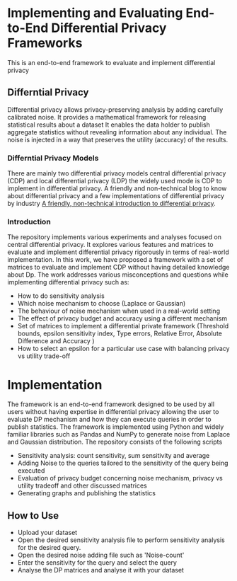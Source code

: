 # Implementing and Evaluating End-to-End Differential Privacy Frameworks
This is an end-to-end framework to evaluate and implement differential privacy 

## Differntial Privacy

Differential privacy allows privacy-preserving analysis by adding carefully calibrated noise.  It provides a mathematical framework for releasing statistical results about a dataset
It enables the data holder to publish aggregate statistics without revealing information about any individual. The noise is injected in a way that preserves the utility (accuracy) of the 
results. 

### Differntial Privacy Models
There are mainly two differential privacy models central differential privacy (CDP) and local differential privacy (LDP) the widely used mode is CDP to implement in differential privacy. A friendly and non-technical blog to know about differential privacy and a few implementations of differential privacy by industry [A friendly, non-technical introduction to differential privacy](https://desfontain.es/blog/friendly-intro-to-differential-privacy.html). 

### Introduction
The repository implements various experiments and analyses focused on central differential privacy. It explores various features and matrices to evaluate and implement differential privacy rigorously in terms of real-world implementation. 
In this work, we have proposed a framework with a set of matrices to evaluate and implement CDP without having detailed knowledge about Dp. 
The work addresses various misconceptions and questions while implementing differential privacy such as:

 *  How to do sensitivity analysis
 *  Which noise mechanism to choose (Laplace or Gaussian)
 *  The behaviour of noise mechanism when used in a real-world setting
 *  The effect of privacy budget and accuracy using a different mechanism
 *  Set of matrices to implement a differential private framework (Threshold bounds, epsilon sensitivity index, Type errors, Relative Error, Absolute Difference and Accuracy )
 *  How to select an epsilon for a particular use case with balancing privacy vs utility trade-off

# Implementation
The framework is an end-to-end framework designed to be used by all users without having expertise in differential privacy allowing the user to evaluate DP mechanism and how they can execute queries in order to publish statistics. The framework is implemented using Python and widely familiar libraries such as Pandas and NumPy to generate noise from Laplace and Gaussian distribution. The repository consists of the following scripts 
* Sensitivity analysis: count sensitivity, sum sensitivity and average
* Adding Noise to the queries tailored to the sensitivity of the query being executed
* Evaluation of privacy budget concerning noise mechanism, privacy vs utility tradeoff and other discussed matrices
* Generating graphs and publishing the statistics

## How to Use

* Upload your dataset 
* Open the desired sensitivity analysis file to perform sensitivity analysis for the desired query. 
* Open the desired noise adding file such as 'Noise-count'
* Enter the sensitivity for the query and select the query
* Analyse the DP matrices and analyse it with your dataset

